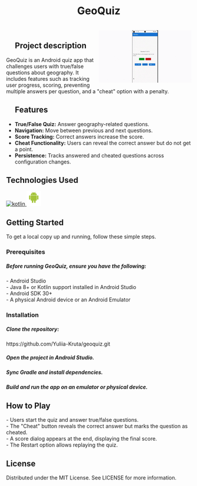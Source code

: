 <h1 align="center">GeoQuiz</h1>
<br/>
<img align="right" src="./geoquiz.gif" width="50%" height="auto"/>

<div id="user-content-toc">
  <ul align="left" style="list-style: none;">
    <summary>
      <h2>Project description</h2>
    </summary>
  </ul>
</div>

GeoQuiz is an Android quiz app that challenges users with true/false questions about geography. It includes features such as tracking user progress, scoring, preventing multiple answers per question, and a "cheat" option with a penalty.

<div id="user-content-toc">
  <ul align="left" style="list-style: none;">
    <summary>
      <h2>Features</h2>
    </summary>
  </ul>
</div>

<ul>
  <li><b>True/False Quiz:</b> Answer geography-related questions.</li>
  <li><b>Navigation:</b> Move between previous and next questions.</li>
  <li><b>Score Tracking:</b> Correct answers increase the score.</li>
  <li><b>Cheat Functionality:</b> Users can reveal the correct answer but do not get a point.</li>
  <li><b>Persistence:</b> Tracks answered and cheated questions across configuration changes.</li>
</ul>

<h2>Technologies Used</h2>
<a href="https://kotlinlang.org" target="_blank" rel="noreferrer"> <img src="https://www.vectorlogo.zone/logos/kotlinlang/kotlinlang-icon.svg" alt="kotlin" width="40" height="40"/> </a>
<a href="https://developer.android.com" target="_blank" rel="noreferrer"> <img src="https://raw.githubusercontent.com/devicons/devicon/master/icons/android/android-original-wordmark.svg" alt="android" width="40" height="40"/> </a>

<h2>Getting Started</h2>
To get a local copy up and running, follow these simple steps.

<h3>Prerequisites</h3>
<h5>Before running GeoQuiz, ensure you have the following:</h5>
- Android Studio <br/>
- Java 8+ or Kotlin support installed in Android Studio<br/>
- Android SDK 30+ <br/>
- A physical Android device or an Android Emulator<br/>

<h3>Installation</h3>
<h5>Clone the repository:</h5>
https://github.com/Yuliia-Kruta/geoquiz.git

<h5>Open the project in Android Studio.</h5>

<h5>Sync Gradle and install dependencies.</h5>

<h5>Build and run the app on an emulator or physical device.</h5>

<h2>How to Play</h2>
- Users start the quiz and answer true/false questions.<br/>
- The "Cheat" button reveals the correct answer but marks the question as cheated.<br/>
- A score dialog appears at the end, displaying the final score.<br/>
- The Restart option allows replaying the quiz.<br/>

<h2>License</h2>
Distributed under the MIT License. See LICENSE for more information.
